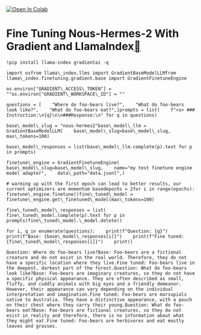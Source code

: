 [![Open In Colab](https://colab.research.google.com/assets/colab-badge.svg)](https://colab.research.google.com/github/run-llama/llama_index/blob/main/docs/examples/finetuning/gradient/gradient_fine_tuning.ipynb)

Fine Tuning Nous-Hermes-2 With Gradient and LlamaIndex[](#fine-tuning-nous-hermes-2-with-gradient-and-llamaindex "Permalink to this heading")
==============================================================================================================================================


```
!pip install llama-index gradientai -q
```

```
import osfrom llama\_index.llms import GradientBaseModelLLMfrom llama\_index.finetuning.gradient.base import GradientFinetuneEngine
```

```
os.environ["GRADIENT\_ACCESS\_TOKEN"] = ""os.environ["GRADIENT\_WORKSPACE\_ID"] = ""
```

```
questions = [    "Where do foo-bears live?",    "What do foo-bears look like?",    "What do foo-bears eat?",]prompts = list(    f"<s> ### Instruction:\n{q}\n\n###Response:\n" for q in questions)
```

```
base\_model\_slug = "nous-hermes2"base\_model\_llm = GradientBaseModelLLM(    base\_model\_slug=base\_model\_slug, max\_tokens=100)
```

```
base\_model\_responses = list(base\_model\_llm.complete(p).text for p in prompts)
```

```
finetune\_engine = GradientFinetuneEngine(    base\_model\_slug=base\_model\_slug,    name="my test finetune engine model adapter",    data\_path="data.jsonl",)
```

```
# warming up with the first epoch can lead to better results, our current optimizers are momentum basedepochs = 2for i in range(epochs):    finetune\_engine.finetune()fine\_tuned\_model = finetune\_engine.get\_finetuned\_model(max\_tokens=100)
```

```
fine\_tuned\_model\_responses = list(    fine\_tuned\_model.complete(p).text for p in prompts)fine\_tuned\_model.\_model.delete()
```

```
for i, q in enumerate(questions):    print(f"Question: {q}")    print(f"Base: {base\_model\_responses[i]}")    print(f"Fine tuned: {fine\_tuned\_model\_responses[i]}")    print()
```

```
Question: Where do foo-bears live?Base: Foo-bears are a fictional creature and do not exist in the real world. Therefore, they do not have a specific location where they live.Fine tuned: Foo-bears live in the deepest, darkest part of the forest.Question: What do foo-bears look like?Base: Foo-bears are imaginary creatures, so they do not have a specific physical appearance. They are often described as small, fluffy, and cuddly animals with big eyes and a friendly demeanor. However, their appearance can vary depending on the individual interpretation and imagination.Fine tuned: Foo-bears are marsupials native to Australia. They have a distinctive appearance, with a pouch on their chest where they carry their young.Question: What do foo-bears eat?Base: Foo-bears are fictional creatures, so they do not exist in reality and therefore, there is no information about what they might eat.Fine tuned: Foo-bears are herbivores and eat mostly leaves and grasses.
```
